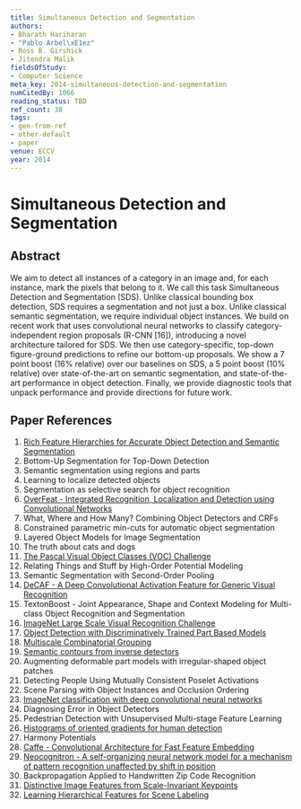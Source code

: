 ```yaml
---
title: Simultaneous Detection and Segmentation
authors:
- Bharath Hariharan
- "Pablo Arbel\xE1ez"
- Ross B. Girshick
- Jitendra Malik
fieldsOfStudy:
- Computer Science
meta_key: 2014-simultaneous-detection-and-segmentation
numCitedBy: 1066
reading_status: TBD
ref_count: 38
tags:
- gen-from-ref
- other-default
- paper
venue: ECCV
year: 2014
---
```


# Simultaneous Detection and Segmentation

## Abstract

We aim to detect all instances of a category in an image and, for each instance, mark the pixels that belong to it. We call this task Simultaneous Detection and Segmentation (SDS). Unlike classical bounding box detection, SDS requires a segmentation and not just a box. Unlike classical semantic segmentation, we require individual object instances. We build on recent work that uses convolutional neural networks to classify category-independent region proposals (R-CNN [16]), introducing a novel architecture tailored for SDS. We then use category-specific, top-down figure-ground predictions to refine our bottom-up proposals. We show a 7 point boost (16% relative) over our baselines on SDS, a 5 point boost (10% relative) over state-of-the-art on semantic segmentation, and state-of-the-art performance in object detection. Finally, we provide diagnostic tools that unpack performance and provide directions for future work.

## Paper References

1. [Rich Feature Hierarchies for Accurate Object Detection and Semantic Segmentation](2014-rich-feature-hierarchies-for-accurate-object-detection-and-semantic-segmentation)
2. Bottom-Up Segmentation for Top-Down Detection
3. Semantic segmentation using regions and parts
4. Learning to localize detected objects
5. Segmentation as selective search for object recognition
6. [OverFeat - Integrated Recognition, Localization and Detection using Convolutional Networks](2014-overfeat-integrated-recognition-localization-and-detection-using-convolutional-networks)
7. What, Where and How Many? Combining Object Detectors and CRFs
8. Constrained parametric min-cuts for automatic object segmentation
9. Layered Object Models for Image Segmentation
10. The truth about cats and dogs
11. [The Pascal Visual Object Classes (VOC) Challenge](2009-the-pascal-visual-object-classes-voc-challenge)
12. Relating Things and Stuff by High-Order Potential Modeling
13. Semantic Segmentation with Second-Order Pooling
14. [DeCAF - A Deep Convolutional Activation Feature for Generic Visual Recognition](2014-decaf-a-deep-convolutional-activation-feature-for-generic-visual-recognition)
15. TextonBoost - Joint Appearance, Shape and Context Modeling for Multi-class Object Recognition and Segmentation
16. [ImageNet Large Scale Visual Recognition Challenge](2015-imagenet-large-scale-visual-recognition-challenge)
17. [Object Detection with Discriminatively Trained Part Based Models](2009-object-detection-with-discriminatively-trained-part-based-models)
18. [Multiscale Combinatorial Grouping](2014-multiscale-combinatorial-grouping)
19. [Semantic contours from inverse detectors](2011-semantic-contours-from-inverse-detectors)
20. Augmenting deformable part models with irregular-shaped object patches
21. Detecting People Using Mutually Consistent Poselet Activations
22. Scene Parsing with Object Instances and Occlusion Ordering
23. [ImageNet classification with deep convolutional neural networks](2012-alexnet.md)
24. Diagnosing Error in Object Detectors
25. Pedestrian Detection with Unsupervised Multi-stage Feature Learning
26. [Histograms of oriented gradients for human detection](2005-histograms-of-oriented-gradients-for-human-detection)
27. Harmony Potentials
28. [Caffe - Convolutional Architecture for Fast Feature Embedding](2014-caffe-convolutional-architecture-for-fast-feature-embedding)
29. [Neocognitron - A self-organizing neural network model for a mechanism of pattern recognition unaffected by shift in position](2004-neocognitron-a-self-organizing-neural-network-model-for-a-mechanism-of-pattern-recognition-unaffected-by-shift-in-position)
30. Backpropagation Applied to Handwritten Zip Code Recognition
31. [Distinctive Image Features from Scale-Invariant Keypoints](2004-distinctive-image-features-from-scale-invariant-keypoints)
32. [Learning Hierarchical Features for Scene Labeling](2013-learning-hierarchical-features-for-scene-labeling)

